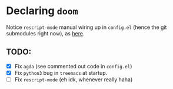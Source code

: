 # Declaring `doom`

Notice `rescript-mode` manual wiring up in `config.el` (hence the git submodules right now), as [here](https://github.com/jjlee/rescript-mode#doom-emacs).

## TODO:

- [x] Fix `agda` (see commented out code in `config.el`)
- [x] Fix `python3` bug in `treemacs` at startup.
- [ ] Fix `rescript-mode` (eh idk, whenever really haha)

